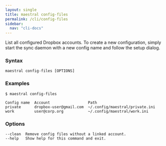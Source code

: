 ```yaml
---
layout: single
title: maestral config-files
permalink: /cli/config-files
sidebar:
  nav: "cli-docs"
---
```


List all configured Dropbox accounts. To create a new configuration, simply start the sync
daemon with a new config name and follow the setup dialog.

### Syntax

```
maestral config-files [OPTIONS]
```

### Examples

```shell
$ maestral config-files

Config name  Account                 Path
private      dropbox-user@gmail.com  ~/.config/maestral/private.ini
work         user@corp.org           ~/.config/maestral/work.ini

```

### Options

```
--clean  Remove config files without a linked account.
--help   Show help for this command and exit.
```
